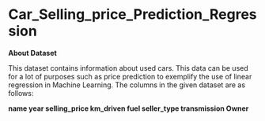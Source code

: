 # Car_Selling_price_Prediction_Regression

**About Dataset**

This dataset contains information about used cars.
This data can be used for a lot of purposes such as price prediction to exemplify the use of linear regression in Machine Learning.
The columns in the given dataset are as follows:

**name
year
selling_price
km_driven
fuel
seller_type
transmission
Owner**